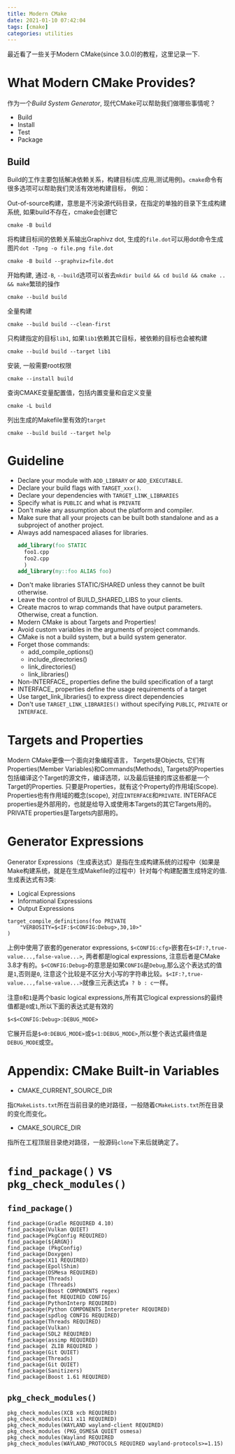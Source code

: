 ```yaml
---
title: Modern CMake
date: 2021-01-10 07:42:04
tags: [cmake]
categories: utilities
---
```


最近看了一些关于Modern CMake(since 3.0.0)的教程，这里记录一下.

<!--more-->

# What Modern CMake Provides?
作为一个*Build System Generator*, 现代CMake可以帮助我们做哪些事情呢？

- Build
- Install
- Test
- Package

## Build
Build的工作主要包括解决依赖关系，构建目标(库,应用,测试用例)。`cmake`命令有很多选项可以帮助我们灵活有效地构建目标， 例如：

Out-of-source构建，意思是不污染源代码目录，在指定的单独的目录下生成构建系统, 如果build不存在，cmake会创建它

```
cmake -B build
```

将构建目标间的依赖关系输出Graphivz dot, 生成的`file.dot`可以用dot命令生成图片`dot -Tpng -o file.png file.dot`

```
cmake -B build --graphviz=file.dot
```

开始构建, 通过`-B`, `--build`选项可以省去`mkdir build && cd build && cmake .. && make`繁琐的操作

```
cmake --build build
```

全量构建

```
cmake --build build --clean-first
```

只构建指定的目标`lib1`, 如果`lib1`依赖其它目标，被依赖的目标也会被构建

```
cmake --build build --target lib1
```

安装, 一般需要root权限

```
cmake --install build
```

查询CMAKE变量配置值，包括内置变量和自定义变量

```
cmake -L build
```

列出生成的Makefile里有效的`target`

```
cmake --build build --target help
```

# Guideline
- Declare your module with `ADD_LIBRARY` or `ADD_EXECUTABLE`.
- Declare your build flags with `TARGET_xxx()`.
- Declare your dependencies with `TARGET_LINK_LIBRARIES`
- Specify what is `PUBLIC` and what is `PRIVATE`
- Don't make any assumption about the platform and compiler.
- Make sure that all your projects can be built both standalone and as a subproject of another project.
- Always add namespaced aliases for libraries.
    ```cmake
    add_library(foo STATIC
      foo1.cpp
      foo2.cpp
      )
    add_library(my::foo ALIAS foo)
    ```
- Don't make libraries STATIC/SHARED unless they cannot be built otherwise.
- Leave the control of BUILD_SHARED_LIBS to your clients.
- Create macros to wrap commands that have output parameters. Otherwise, creat a function.
- Modern CMake is about Targets and Properties!
- Avoid custom variables in the arguments of project commands.
- CMake is not a build system, but a build system generator.
- Forget those commands:
    * add_compile_options()
    * include_directories()
    * link_directories()
    * link_libraries()
- Non-INTERFACE_ properties define the build specification of a targt
- INTERFACE_ properties define the usage requirements of a target
- Use target_link_libraries() to express direct dependencies
- Don't use `TARGET_LINK_LIBRARIES()` without specifying `PUBLIC`, `PRIVATE` or `INTERFACE`.

# Targets and Properties
Modern CMake更像一个面向对象编程语言， Targets是Objects, 它们有Properties(Member Variables)和Commands(Methods), 
Targets的Properties包括编译这个Target的源文件，编译选项，以及最后链接的库这些都是一个Target的Properties. 只要是Properties，就有这个Property的作用域(Scope). Properties也有作用域的概念(scope), 对应`INTERFACE`和`PRIVATE`. 
INTERFACE properties是外部用的，也就是给导入或使用本Targets的其它Targets用的。PRIVATE properties是Targets内部用的。

# Generator Expressions
Generator Expressions（生成表达式）是指在生成构建系统的过程中（如果是Make构建系统，就是在生成Makefile的过程中）针对每个构建配置生成特定的值. 生成表达式有3类:
- Logical Expressions
- Informational Expressions
- Output Expressions

```
target_compile_definitions(foo PRIVATE
    "VERBOSITY=$<IF:$<CONFIG:Debug>,30,10>"
)    
```

上例中使用了嵌套的generator expressions, `$<CONFIG:cfg>`嵌套在`$<IF:?,true-value...,false-value...>`, 两者都是logical expressions, 注意后者是CMake 3.8才有的。`$<CONFIG:Debug>`的意思是如果`CONFIG`是`Debug`,那么这个表达式的值是`1`,否则是`0`, 注意这个比较是不区分大小写的字符串比较。`$<IF:?,true-value...,false-value...>`就像三元表达式`a ? b : c`一样。

注意`0`和`1`是两个basic logical expressions,所有其它logical expressions的最终值都是`0`或`1`,所以下面的表达式是有效的

```
$<$<CONFIG:Debug>:DEBUG_MODE>
```

它展开后是`$<0:DEBUG_MODE>`或`$<1:DEBUG_MODE>`,所以整个表达式最终值是`DEBUG_MODE`或空。

# Appendix: **CMake Built-in Variables**
- CMAKE_CURRENT_SOURCE_DIR

指`CMakeLists.txt`所在当前目录的绝对路径，一般随着`CMakeLists.txt`所在目录的变化而变化。

- CMAKE_SOURCE_DIR

指所在工程顶层目录绝对路径，一般源码`clone`下来后就确定了。

# `find_package()` vs `pkg_check_modules()`

## `find_package()`

```
find_package(Gradle REQUIRED 4.10)
find_package(Vulkan QUIET)
find_package(PkgConfig REQUIRED)
find_package(${ARGN})
find_package (PkgConfig)
find_package(Doxygen)
find_package(X11 REQUIRED)
find_package(EpollShim)
find_package(OSMesa REQUIRED)
find_package(Threads)
find_package (Threads)
find_package(Boost COMPONENTS regex)
find_package(fmt REQUIRED CONFIG)
find_package(PythonInterp REQUIRED)
find_package(Python COMPONENTS Interpreter REQUIRED)
find_package(spdlog CONFIG REQUIRED)
find_package(Threads REQUIRED)
find_package(Vulkan)
find_package(SDL2 REQUIRED)
find_package(assimp REQUIRED)
find_package( ZLIB REQUIRED )
find_package(Git QUIET)
find_package(Threads)
find_package(Git QUIET)
find_package(Sanitizers)
find_package(Boost 1.61 REQUIRED)
```

## `pkg_check_modules()`

```
pkg_check_modules(XCB xcb REQUIRED)
pkg_check_modules(X11 x11 REQUIRED)
pkg_check_modules(WAYLAND wayland-client REQUIRED)
pkg_check_modules (PKG_OSMESA QUIET osmesa)
pkg_check_modules(Wayland REQUIRED
pkg_check_modules(WAYLAND_PROTOCOLS REQUIRED wayland-protocols>=1.15)
```
